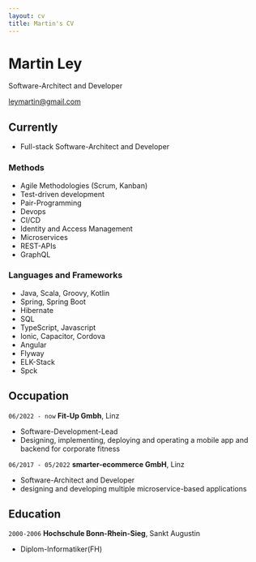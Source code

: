 ```yaml
---
layout: cv
title: Martin's CV
---
```

# Martin Ley
Software-Architect and Developer

<div id="webaddress">
<a href="leymartin@gmail.com">leymartin@gmail.com</a>
</div>


## Currently

- Full-stack Software-Architect and Developer

### Methods 

- Agile Methodologies (Scrum, Kanban)
- Test-driven development
- Pair-Programming
- Devops
- CI/CD
- Identity and Access Management
- Microservices
- REST-APIs
- GraphQL

### Languages and Frameworks

- Java, Scala, Groovy, Kotlin
- Spring, Spring Boot
- Hibernate
- SQL
- TypeScript, Javascript
- Ionic, Capacitor, Cordova
- Angular
- Flyway
- ELK-Stack
- Spck


## Occupation

`06/2022 - now`
__Fit-Up Gmbh__, Linz

- Software-Development-Lead
- Designing, implementing, deploying and operating a mobile app and backend for corporate fitness

`06/2017 - 05/2022`
__smarter-ecommerce GmbH__, Linz

- Software-Architect and Developer
- designing and developing multiple microservice-based applications

## Education

`2000-2006`
__Hochschule Bonn-Rhein-Sieg__, Sankt Augustin

* Diplom-Informatiker(FH)



<!-- ### Footer

Last updated: December 2023 -->


